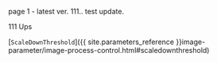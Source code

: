 
page 1 - latest ver.
111..
test update.

111 Ups

[`ScaleDownThreshold`]({{ site.parameters_reference }}image-parameter/image-process-control.html#scaledownthreshold)